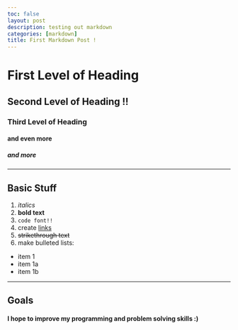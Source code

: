 ```yaml
---
toc: false
layout: post
description: testing out markdown
categories: [markdown]
title: First Markdown Post !
---
```


# First Level of Heading
## Second Level of Heading !!
### Third Level of Heading
#### and even more 
##### and more

---

## Basic Stuff
1. *italics* 
2. **bold text**
3. `code font!!`
4. create [links](https://www.pinterest.com.au/)
5. ~~strikethrough text~~
6. make bulleted lists:
- item 1
- item 1a
- item 1b

---

## Goals
#### I hope to improve my programming and problem solving skills :)